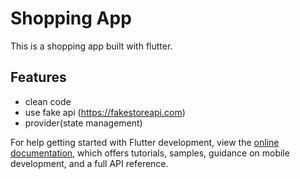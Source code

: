 # Shopping App

This is a shopping app built with flutter.

## Features

- clean code
- use fake api (https://fakestoreapi.com)
- provider(state management)

For help getting started with Flutter development, view the
[online documentation](https://docs.flutter.dev/), which offers tutorials,
samples, guidance on mobile development, and a full API reference.
